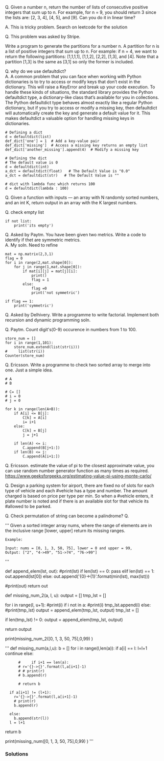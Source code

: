 Q. Given a number n, return the number of lists of consecutive positive integers that sum up to n.
For example, for n = 9, you should return 3 since the lists are: [2, 3, 4], [4, 5], and [9]. Can you do it in linear time?

A. This is tricky problem. Search on leetcode for the solution


Q. This problem was asked by Stripe.

Write a program to generate the partitions for a number n. A partition for n is a list of positive integers that sum up to n. For example: if n = 4, we want to return the following partitions: [1,1,1,1], [1,1,2], [2,2], [1,3], and [4]. Note that a partition [1,3] is the same as [3,1] so only the former is included.

Q. why do we use defaultdict?  
A. A common problem that you can face when working with Python dictionaries is to try to access or modify keys that don’t exist in the dictionary. This will raise a KeyError and break up your code execution. To handle these kinds of situations, the standard library provides the Python defaultdict type, a dictionary-like class that’s available for you in collections.  
The Python defaultdict type behaves almost exactly like a regular Python dictionary, but if you try to access or modify a missing key, then defaultdict will automatically create the key and generate a default value for it. This makes defaultdict a valuable option for handling missing keys in dictionaries.
```
# Defining a dict 
d = defaultdict(list) 
def_dict['one'] = 1  # Add a key-value pair
def_dict['missing']  # Access a missing key returns an empty list
def_dict['another_missing'].append(4)  # Modify a missing key

# Defining the dict 
# The default value is 0 
d = defaultdict(int) 
a_dct = defaultdict(float)   # The Default Value is "0.0"
a_dct = defaultdict(str)   # The Default Value is ""

# dict with lambda func which returns 100
d = defaultdict(lambda : 100)
 ```
Q. Given a function with inputs — an array with N randomly sorted numbers, and an int K, return output in an array with the K largest numbers.

Q. check empty list  
```
if not list:
    print('its empty')

```

Q. Asked by Paytm. You have been given two metrics. Write a code to identify if thet are symmetric metrics.  
A. My soln. Need to refine
``` 
mat = np.matrix(2,3,1)
flag = 0
for i in range(2,mat.shape[0]):
    for j in range(1,mat.shape[0]):
        if mat[i][j] = mat[j][i]:
            print()
            flag = 1
        else:
            flag =0
            print('not symmetric')
        
if flag == 1:
    print('symmetric')        
``` 

Q. Asked by Delhivery. Write a programme to write factorial. Implement both recursion and dynamic programming soln.

Q. Paytm. Count digit's(0-9) occurence in numbers from 1 to 100.  
```
store_num = []
for i in range(1,101):
    store_num.extend(list(str(i)))
#     list(str(i))
Counter(store_num)
```

Q. Ericsson. Write a programme to check two sorted array to merge into one. Just a simple idea.
```
# A
# B

# C= []
# i = 0
# j = 0

for k in range(len(A+B)):
    if A[i] <= B[j]:
        C[k] = A[i]
        i= i+1
    else:
        C[k] = B[j]
        j = j+1

    if len(A) <= i:
        C.append(B[j+1:])
    if len(B) <= j:
        C.append(A[i+1:])     
```

Q. Ericsson. estimate the value of pi to the closest approximate value, you can use random number generator function as many times as required.   
https://www.geeksforgeeks.org/estimating-value-pi-using-monte-carlo/

Q. Design a parking system for airport, there are fixed no of slots for each type of vehicle and each #vehicle has a type and number. The amount charged is based on price per type per min. So when a #vehicle enters, it plate number is noted and if there is an available slot for that vehicle its #allowed to be parked.

Q. Check permutation of string can become a palindrome?
Q. 





'''
Given a sorted integer array nums, where the range of elements are in the inclusive range [lower, upper]
 return its missing ranges.

    Example:

    Input: nums = [0, 1, 3, 50, 75], lower = 0 and upper = 99,
    Output: ["2", "4->49", "51->74", "76->99"]
'''



def append_elem(lst, out):
  #print(lst)
  if len(lst) == 0:
    pass
  elif len(lst) == 1:
      out.append(lst[0])
  else:
    out.append('{0}->{1}'.format(min(lst), max(lst)))
    
  #print(out)
  return out


def missing_num_2(a, l, u):
  output = []
  tmp_lst = []
  
  for i in range(l, u+1):
    #print(i)
    if i not in a:
      #print(i)
      tmp_lst.append(i)
    else:
      #print(tmp_lst)
      output = append_elem(tmp_lst, output)
      tmp_lst = []
        
  if len(tmp_lst) != 0:
    output = append_elem(tmp_lst, output)
    
  return output



print(missing_num_2([0, 1, 3, 50, 75],0,99) )   

'''
def missing_num(a,l,u):
  b = []
  for i in range(l,len(a)):
    if a[i] == l:
      l=l+1
      continue
    else:
      
          #     if i+1 == len(a):
          # r='{}->{}'.format(l,a[i+1]-1)
          # # print(r)
          # b.append(r)
          
          # return b
      
      if a[i+1] != (l+1):
        r='{}->{}'.format(l,a[i+1]-1)
        # print(r)
        b.append(r)
        
      else:  
        b.append(str(l))
      l = l+1
  
  return b
       

print(missing_num([0, 1, 3, 50, 75],0,99) )      '''







### Solutions

